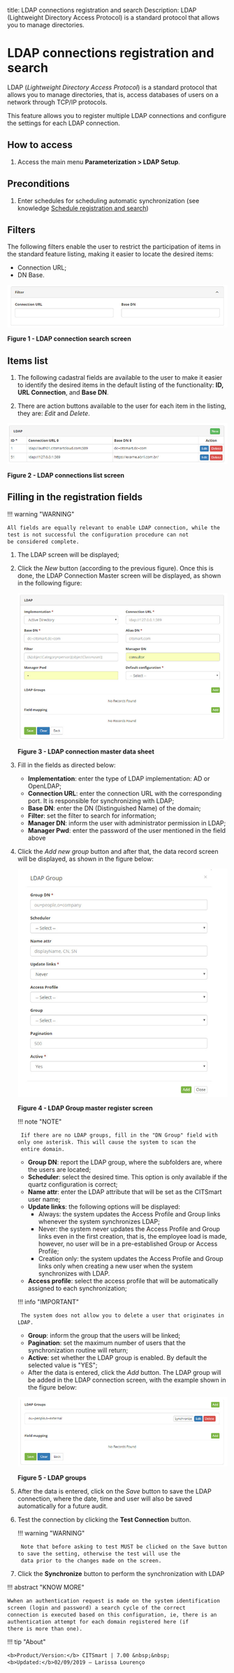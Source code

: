 title: LDAP connections registration and search
Description: LDAP (Lightweight Directory Access Protocol) is a standard protocol that allows you to manage directories.
# LDAP connections registration and search

LDAP (*Lightweight Directory Access Protocol*) is a standard protocol that allows you to manage directories, that is, access 
databases of users on a network through TCP/IP protocols.

This feature allows you to register multiple LDAP connections and configure the settings for each LDAP connection.

How to access
-----------------

1. Access the main menu **Parameterization > LDAP Setup**.

Preconditions
---------------

1. Enter schedules for scheduling automatic synchronization (see knowledge [Schedule registration and search][1])

Filters
----------

The following filters enable the user to restrict the participation of items in the standard feature listing, making it easier to 
locate the desired items:

- Connection URL;
- DN Base.
    
![Connection](images/ldap.img1.jpg)

**Figure 1 - LDAP connection search screen**

Items list
--------------------

1. The following cadastral fields are available to the user to make it easier to identify the desired items in the default listing 
of the functionality: **ID, URL Connection**, and **Base DN**.

2. There are action buttons available to the user for each item in the listing, they are: *Edit* and *Delete*.

![Listing](images/ldap.img2.jpg)

**Figure 2 - LDAP connections list screen**

Filling in the registration fields
------------------------------------

!!! warning "WARNING"

    All fields are equally relevant to enable LDAP connection, while the test is not successful the configuration procedure can not 
    be considered complete.
    
1. The LDAP screen will be displayed;

2. Click the *New* button (according to the previous figure). Once this is done, the LDAP Connection Master screen will be 
displayed, as shown in the following figure:

    ![Entry](images/ldap.img3.jpg)
    
    **Figure 3 - LDAP connection master data sheet**
    
3. Fill in the fields as directed below:

    - **Implementation**: enter the type of LDAP implementation: AD or OpenLDAP;
    - **Connection URL**: enter the connection URL with the corresponding port. It is responsible for synchronizing with LDAP;
    - **Base DN**: enter the DN (Distinguished Name) of the domain;
    - **Filter**: set the filter to search for information;
    - **Manager DN**: inform the user with administrator permission in LDAP;
    - **Manager Pwd**: enter the password of the user mentioned in the field above
    
4. Click the *Add new group* button and after that, the data record screen will be displayed, as shown in the figure below:

    ![Group](images/ldap.img4.jpg)
    
    **Figure 4 - LDAP Group master register screen**
    
    !!! note "NOTE"
    
        Iif there are no LDAP groups, fill in the "DN Group" field with only one asterisk. This will cause the system to scan the 
        entire domain.
        
    - **Group DN**: report the LDAP group, where the subfolders are, where the users are located;
    - **Scheduler**: select the desired time. This option is only available if the quartz configuration is correct;
    - **Name attr**: enter the LDAP attribute that will be set as the CITSmart user name;
    - **Update links**: the following options will be displayed:
        - Always: the system updates the Access Profile and Group links whenever the system synchronizes LDAP;
        - Never: the system never updates the Access Profile and Group links even in the first creation, that is, the employee load 
        is made, however, no user will be in a pre-established Group or Access Profile;
        - Creation only: the system updates the Access Profile and Group links only when creating a new user when the system 
        synchronizes with LDAP.
    - **Access profile**: select the access profile that will be automatically assigned to each synchronization;
    
    !!! info "IMPORTANT"
    
        The system does not allow you to delete a user that originates in LDAP.
        
    - **Group**: inform the group that the users will be linked;
    - **Pagination**: set the maximum number of users that the synchronization routine will return;
    - **Active**: set whether the LDAP group is enabled. By default the selected value is "YES";
    - After the data is entered, click the *Add* button. The LDAP group will be added in the LDAP connection screen, with the 
    example shown in the figure below:
    
    ![LDAP](images/ldap.img5.jpg)
    
    **Figure 5 - LDAP groups**
    
5. After the data is entered, click on the *Save* button to save the LDAP connection, where the date, time and user will also be 
saved automatically for a future audit.

6. Test the connection by clicking the **Test Connection** button.

    !!! warning "WARNING"
    
        Note that before asking to test MUST be clicked on the Save button to save the setting, otherwise the test will use the 
        data prior to the changes made on the screen.
        
7. Click the **Synchronize** button to perform the synchronization with LDAP

!!! abstract "KNOW MORE"

    Wwhen an authentication request is made on the system identification screen (login and password) a search cycle of the correct 
    connection is executed based on this configuration, ie, there is an authentication attempt for each domain registered here (if 
    there is more than one).
    
!!! tip "About"

    <b>Product/Version:</b> CITSmart | 7.00 &nbsp;&nbsp;
    <b>Updated:</b>02/09/2019 – Larissa Lourenço
    
[1]:/en-us/citsmart-platform-7/initial-settings/access-settings/profile/user-profile.html
